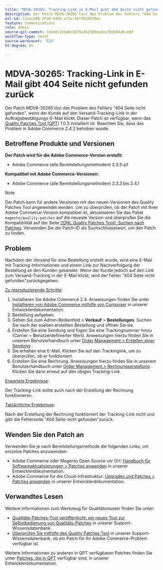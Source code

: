 ```yaml
---
title: "MDVA-30265: Tracking-Link in E-Mail gibt 404 Seite nicht gefunden zurück"
description: Der Patch MDVA-30265 löst das Problem des Fehlers "404 Seite nicht gefunden", wenn der Kunde auf den Versand-Tracking-Link in der Auftragsbestätigungs-E-Mail klickt. Dieser Patch ist verfügbar, wenn das [Quality Patches Tool (QPT)](/help/announcements/adobe-commerce-announcements/magento-quality-patches-released-new-tool-to-self-serve-quality-patches.md) 1.0.5 installiert ist. Beachten Sie, dass das Problem in Adobe Commerce 2.4.2 behoben wurde.
exl-id: 53e1ca98-dfa0-445b-a71a-56fd01b630ec
feature: Communications
role: Admin
source-git-commit: 1d2e0c1b4a8e3d79a362500ee3ec7bde84a6ce0d
workflow-type: tm+mt
source-wordcount: '523'
ht-degree: 0%

---
```


# MDVA-30265: Tracking-Link in E-Mail gibt 404 Seite nicht gefunden zurück

Der Patch MDVA-30265 löst das Problem des Fehlers &quot;404 Seite nicht gefunden&quot;, wenn der Kunde auf den Versand-Tracking-Link in der Auftragsbestätigungs-E-Mail klickt. Dieser Patch ist verfügbar, wenn das [Quality Patches Tool (QPT)](/help/announcements/adobe-commerce-announcements/magento-quality-patches-released-new-tool-to-self-serve-quality-patches.md) 1.0.5 installiert ist. Beachten Sie, dass das Problem in Adobe Commerce 2.4.2 behoben wurde.

## Betroffene Produkte und Versionen

**Der Patch wird für die Adobe Commerce-Version erstellt:**

* Adobe Commerce (alle Bereitstellungsmethoden) 2.3.5-p1

**Kompatibel mit Adobe Commerce-Versionen:**

* Adobe Commerce (alle Bereitstellungsmethoden) 2.3.3 bis 2.4.1

>[!NOTE]
>
>Der Patch kann für andere Versionen mit den neuen Versionen des Quality Patches Tool angewendet werden. Um zu überprüfen, ob der Patch mit Ihrer Adobe Commerce-Version kompatibel ist, aktualisieren Sie das Paket `magento/quality-patches` auf die neueste Version und überprüfen Sie die Kompatibilität auf der Seite [[!DNL Quality Patches Tool]: Suchen nach Patches](https://devdocs.magento.com/quality-patches/tool.html#patch-grid). Verwenden Sie die Patch-ID als Suchschlüsselwort, um den Patch zu finden.

## Problem

Nachdem der Versand für eine Bestellung erstellt wurde, wird eine E-Mail mit Tracking-Informationen und einem Link zur Nachverfolgung der Bestellung an den Kunden gesendet. Wenn der Kunde jedoch auf den Link zum Versand-Tracking in der E-Mail klickt, wird der Fehler &quot;404 Seite nicht gefunden&quot;zurückgegeben.

<u>Zu reproduzierende Schritte</u>:

1. Installieren Sie Adobe Commerce 2.4. Anweisungen finden Sie unter [Installieren von Adobe Commerce mithilfe von Composer](https://devdocs.magento.com/guides/v2.4/install-gde/composer.html) in unserer Entwicklerdokumentation.
1. Bestellung aufgeben.
1. Gehen Sie zum Admin-Bedienfeld > **Verkauf** > **Bestellungen**. Suchen Sie nach der soeben erstellten Bestellung und öffnen Sie sie.
1. Erstellen Sie eine Sendung und fügen Sie eine Trackingnummer hinzu (Carrier = Benutzerdefinierter Wert). Anweisungen hierzu finden Sie in unserem Benutzerhandbuch unter [Order Management > Erstellen einer Sendung](https://docs.magento.com/user-guide/sales/shipments-create.html) .
1. Sie erhalten eine E-Mail. Klicken Sie auf den Trackinglink, um zu überprüfen, ob er funktioniert.
1. Erstellen Sie eine Rechnung. Anweisungen hierzu finden Sie in unserem Benutzerhandbuch unter [Order Management > Rechnungserstellung](https://docs.magento.com/user-guide/sales/invoice-create.html) . Klicken Sie dann erneut auf den obigen Tracking-Link.

<u>Erwartete Ergebnisse</u>:

Der Tracking-Link sollte auch nach der Erstellung der Rechnung funktionieren.

<u>Tatsächliche Ergebnisse</u>:

Nach der Erstellung der Rechnung funktioniert der Tracking-Link nicht und gibt die Fehlerseite &quot;404 Seite nicht gefunden&quot;zurück.

## Wenden Sie den Patch an

Verwenden Sie je nach Bereitstellungsmethode die folgenden Links, um einzelne Patches anzuwenden:

* Adobe Commerce oder Magento Open Source vor Ort: [Handbuch für Softwareaktualisierungen > Patches anwenden](https://devdocs.magento.com/guides/v2.4/comp-mgr/patching/mqp.html) in unserer Entwicklerdokumentation.
* Adobe Commerce für die Cloud-Infrastruktur: [Upgrades und Patches > Patches anwenden](https://devdocs.magento.com/cloud/project/project-patch.html) in unserer Entwicklerdokumentation.

## Verwandtes Lesen

Weitere Informationen zum Werkzeug für Qualitätsmuster finden Sie unter:

* [Qualitäts-Patches-Tool veröffentlicht: ein neues Tool zur Selbstbedienung von Qualitäts-Patches](/help/announcements/adobe-commerce-announcements/magento-quality-patches-released-new-tool-to-self-serve-quality-patches.md) in unserer Support-Wissensdatenbank.
* [Überprüfen Sie mithilfe des Quality Patches Tool](/help/support-tools/patches-available-in-qpt-tool/check-patch-for-magento-issue-with-magento-quality-patches.md) in unserer Support-Wissensdatenbank, ob ein Patch für Ihr Adobe Commerce-Problem verfügbar ist.

Weitere Informationen zu anderen in QPT verfügbaren Patches finden Sie unter [Patches, die in QPT](https://devdocs.magento.com/quality-patches/tool.html#patch-grid) verfügbar sind, in unserer Entwicklerdokumentation.
